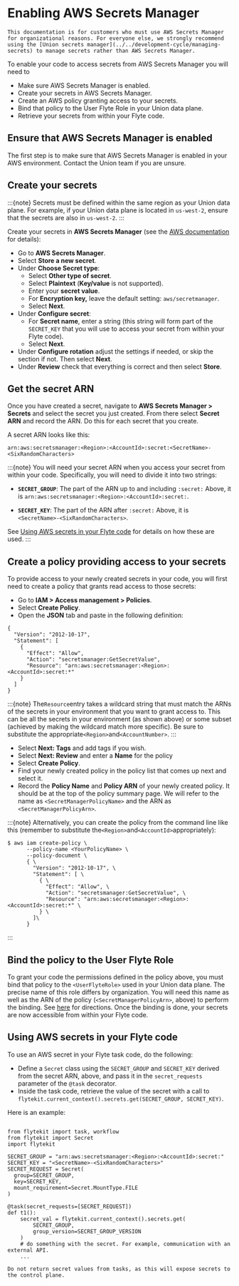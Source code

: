 # Enabling AWS Secrets Manager

```{note}
This documentation is for customers who must use AWS Secrets Manager for organizational reasons. For everyone else, we strongly recommend using the [Union secrets manager](../../development-cycle/managing-secrets) to manage secrets rather than AWS Secrets Manager.
```

To enable your code to access secrets from AWS Secrets Manager you will need to

* Make sure AWS Secrets Manager is enabled.
* Create your secrets in AWS Secrets Manager.
* Create an AWS policy granting access to your secrets.
* Bind that policy to the User Flyte Role in your Union data plane.
* Retrieve your secrets from within your Flyte code.

## Ensure that AWS Secrets Manager is enabled

The first step is to make sure that AWS Secrets Manager is enabled in your AWS environment.
Contact the Union team if you are unsure.

## Create your secrets

:::{note}
Secrets must be defined within the same region as your Union data plane.
For example, if your Union data plane is located in `us-west-2`, ensure that the secrets are also in `us-west-2`.
:::

Create your secrets in **AWS Secrets Manager** (see the [AWS documentation](https://docs.aws.amazon.com/secretsmanager/latest/userguide/create_secret.html) for details):

* Go to **AWS Secrets Manager**.
* Select **Store a new secret**.
* Under **Choose Secret type**:
  * Select **Other type of secret**.
  * Select **Plaintext** (**Key/value** is not supported).
  * Enter your **secret value**.
  * For **Encryption key,** leave the default setting: `aws/secretmanager`.
  * Select **Next**.
* Under **Configure secret**:
  * For **Secret name**, enter a string (this string will form part of the `SECRET_KEY` that you will use to access your secret from within your Flyte code).
  * Select **Next**.
* Under **Configure rotation** adjust the settings if needed, or skip the section if not. Then select **Next**.
* Under **Review** check that everything is correct and then select **Store**.

## Get the secret ARN

Once you have created a secret, navigate to **AWS Secrets Manager > Secrets** and select the secret you just created.
From there select **Secret ARN** and record the ARN.
Do this for each secret that you create.

A secret ARN looks like this:

```{code-block} shell
arn:aws:secretsmanager:<Region>:<AccountId>:secret:<SecretName>-<SixRandomCharacters>
```

:::{note}
You will need your secret ARN when you access your secret from within your code.
Specifically, you will need to divide it into two strings:

* **`SECRET_GROUP`**: The part of the ARN up to and including `:secret:`
Above, it is `arn:aws:secretsmanager:<Region>:<AccountId>:secret:`.

* **`SECRET_KEY`**: The part of the ARN after `:secret:`
Above, it is `<SecretName>-<SixRandomCharacters>`.

See [Using AWS secrets in your Flyte code](./enabling-aws-secrets-manager.md#using-aws-secrets-in-your-flyte-code) for details on how these are used.
:::

## Create a policy providing access to your secrets

To provide access to your newly created secrets in your code, you will first need to create a policy that grants read access to those secrets:

* Go to **IAM > Access management > Policies**.
* Select **Create Policy**.
* Open the **JSON** tab and paste in the following definition:

```{code-block} json
{
  "Version": "2012-10-17",
  "Statement": [
    {
      "Effect": "Allow",
      "Action": "secretsmanager:GetSecretValue",
      "Resource": "arn:aws:secretsmanager:<Region>:<AccountId>:secret:*"
    }
  ]
}
```

:::{note}
The`Resource`entry takes a wildcard string that must match the ARNs of the secrets in your environment that you want to grant access to.
This can be all the secrets in your environment (as shown above) or some subset (achieved by making the wildcard match more specific).
Be sure to substitute the appropriate`<Region>`and`<AccountNumber>`.
:::

* Select **Next: Tags** and add tags if you wish.
* Select **Next: Review** and enter a **Name** for the policy
* Select **Create Policy**.
* Find your newly created policy in the policy list that comes up next and select it.
* Record the **Policy Name** and **Policy ARN** of your newly created policy.
It should be at the top of the policy summary page.
We will refer to the name as `<SecretManagerPolicyName>` and the ARN as `<SecretManagerPolicyArn>`.

:::{note}
Alternatively, you can create the policy from the command line like this (remember to substitute the`<Region>`and`<AccountId>`appropriately):

```{code-block} shell
$ aws iam create-policy \
      --policy-name <YourPolicyName> \
      --policy-document \
      { \
        "Version": "2012-10-17", \
        "Statement": [ \
          { \
            "Effect": "Allow", \
            "Action": "secretsmanager:GetSecretValue", \
            "Resource": "arn:aws:secretsmanager:<Region>:<AccountId>:secret:*" \
          } \
        ]\
      }
```
:::

## Bind the policy to the User Flyte Role

To grant your code the permissions defined in the policy above, you must bind that policy to the `<UserFlyteRole>` used in your Union data plane.
The precise name of this role differs by organization.
You will need this name as well as the ARN of the policy (`<SecretManagerPolicyArn>`, above) to perform the binding.
See [here](./index) for directions. Once the binding is done, your secrets are now accessible from within your Flyte code.

## Using AWS secrets in your Flyte code

To use an AWS secret in your Flyte task code, do the following:

* Define a `Secret` class using the `SECRET_GROUP` and `SECRET_KEY` derived from the secret ARN, above, and pass it in the `secret_requests` parameter of the `@task` decorator.
* Inside the task code, retrieve the value of the secret with a call to\
  `flytekit.current_context().secrets.get(SECRET_GROUP, SECRET_KEY)`.

Here is an example:

```{code-block} python

from flytekit import task, workflow
from flytekit import Secret
import flytekit

SECRET_GROUP = "arn:aws:secretsmanager:<Region>:<AccountId>:secret:"
SECRET_KEY = "<SecretName>-<SixRandomCharacters>"
SECRET_REQUEST = Secret(
  group=SECRET_GROUP,
  key=SECRET_KEY,
  mount_requirement=Secret.MountType.FILE
)

@task(secret_requests=[SECRET_REQUEST])
def t1():
    secret_val = flytekit.current_context().secrets.get(
        SECRET_GROUP,
        group_version=SECRET_GROUP_VERSION
    )
    # do something with the secret. For example, communication with an external API.
    ...
```

```{warning}
Do not return secret values from tasks, as this will expose secrets to the control plane.
```
